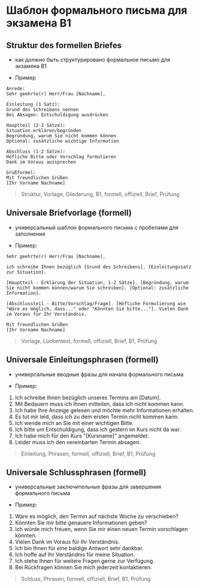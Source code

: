 # Шаблон формального письма для экзамена B1

## Struktur des formellen Briefes
- как должно быть структурировано формальное письмо для экзамена B1
* Пример
```
Anrede:
Sehr geehrte(r) Herr/Frau [Nachname],

Einleitung (1 Satz):
Grund des Schreibens nennen
Bei Absagen: Entschuldigung ausdrücken

Hauptteil (2-3 Sätze):
Situation erklären/begründen
Begründung, warum Sie nicht kommen können
Optional: zusätzliche wichtige Information

Abschluss (1-2 Sätze):
Höfliche Bitte oder Vorschlag formulieren
Dank im Voraus aussprechen

Grußformel:
Mit freundlichen Grüßen
[Ihr Vorname Nachname]
```
> Struktur, Vorlage, Gliederung, B1, formell, offiziell, Brief, Prüfung


## Universale Briefvorlage (formell)
- универсальный шаблон формального письма с пробелами для заполнения
* Пример:
```
Sehr geehrte(r) Herr/Frau [Nachname],

ich schreibe Ihnen bezüglich [Grund des Schreibens]. [Einleitungssatz zur Situation].

[Hauptteil - Erklärung der Situation, 1-2 Sätze]. [Begründung, warum Sie nicht kommen können/warum Sie schreiben]. [Optional: zusätzliche Information].

[Abschlussteil - Bitte/Vorschlag/Frage]. [Höfliche Formulierung wie "Wäre es möglich, dass..." oder "Könnten Sie bitte..."]. Vielen Dank im Voraus für Ihr Verständnis.

Mit freundlichen Grüßen
[Ihr Vorname Nachname]
```
> Vorlage, Lückentext, formell, offiziell, Brief, B1, Prüfung



## Universale Einleitungsphrasen (formell)
- универсальные вводные фразы для начала формального письма
* Пример:
1. Ich schreibe Ihnen bezüglich unseres Termins am [Datum].
2. Mit Bedauern muss ich Ihnen mitteilen, dass ich nicht kommen kann.
3. Ich habe Ihre Anzeige gelesen und möchte mehr Informationen erhalten.
4. Es tut mir leid, dass ich zu dem ersten Termin nicht kommen kann.
5. Ich wende mich an Sie mit einer wichtigen Bitte.
6. Ich bitte um Entschuldigung, dass ich gestern im Kurs nicht da war.
7. Ich habe mich für den Kurs "[Kursname]" angemeldet.
8. Leider muss ich den vereinbarten Termin absagen.
> Einleitung, Phrasen, formell, offiziell, Brief, B1, Prüfung


## Universale Schlussphrasen (formell)
- универсальные заключительные фразы для завершения формального письма
* Пример:
1. Wäre es möglich, den Termin auf nächste Woche zu verschieben?
2. Könnten Sie mir bitte genauere Informationen geben?
3. Ich würde mich freuen, wenn Sie mir einen neuen Termin vorschlagen könnten.
4. Vielen Dank im Voraus für Ihr Verständnis.
5. Ich bin Ihnen für eine baldige Antwort sehr dankbar.
6. Ich hoffe auf Ihr Verständnis für meine Situation.
7. Ich stehe Ihnen für weitere Fragen gerne zur Verfügung.
8. Bei Rückfragen können Sie mich jederzeit kontaktieren.
> Schluss, Phrasen, formell, offiziell, Brief, B1, Prüfung